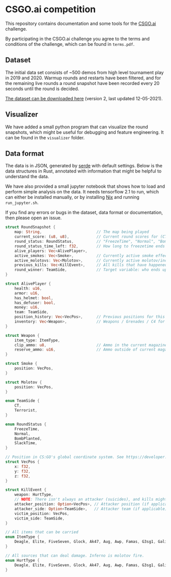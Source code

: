 # CSGO.ai competition
This repository contains documentation and some tools for the [CSGO.ai](https://csgo.ai) challenge.

By participating in the CSGO.ai challenge you agree to the terms and conditions
of the challenge, which can be found in `terms.pdf`.

## Dataset
The initial data set consists of ~500 demos from high level tournament play
in 2019 and 2020. Warmup rounds and restarts have been filtered, and for the
remaining live rounds a round snapshot have been recorded every 20 seconds
until the round is decided.

[The dataset can be downloaded here](https://drive.google.com/drive/folders/1XcWtU8C9VvPKW2RrCp7ZSqkzleUmT5Mh) (version 2, last updated 12-05-2021).

## Visualizer
We have added a small python program that can visualize the round snapshots,
which might be useful for debugging and feature engineering. It can be found
in the `visualizer` folder.

## Data format
The data is in JSON, generated by [serde](https://serde.rs) with default
settings. Below is the data structures in Rust, annotated with information that
might be helpful to understand the data.

We have also provided a small jupyter notebook that shows how to load and
perform simple analysis on the data. It needs tensorflow 2.1 to run, which can
either be installed manually, or by installing [Nix](https://nixos.org/nix) and
running `run_jupyter.sh`.

If you find any errors or bugs in the dataset, data format or documentation,
then please open an issue.

```Rust
struct RoundSnapshot {
    map: String,                        // The map being played
    current_score: (u8, u8),            // Current round scores for (CT, T)
    round_status: RoundStatus,          // "FreezeTime", "Normal", "BombPlanted", "SlackTime"
    round_status_time_left: f32,        // How long to freezetime ends / round ends / bomb explodes
    alive_players: Vec<AlivePlayer>,
    active_smokes: Vec<Smoke>,          // Currently active smoke effects
    active_molotovs: Vec<Molotov>,      // Currently active molotov/incendiary inferno effects
    previous_kills: Vec<KillEvent>,     // All kills that have happened in the round so far
    round_winner: TeamSide,             // Target variable: who ends up winning the round
}

struct AlivePlayer {
    health: u16,
    armor: u16,
    has_helmet: bool,
    has_defuser: bool,
    money: u16,
    team: TeamSide,
    position_history: Vec<VecPos>,      // Previous positions for this player in the round, sampled every 5 seconds (but not in freezetime)
    inventory: Vec<Weapon>,             // Weapons / Grenades / C4 for this player (Knife not included)
}

struct Weapon {
    item_type: ItemType,
    clip_ammo: u8,                      // Ammo in the current magazine, or amount for grenades / C4
    reserve_ammo: u16,                  // Ammo outside of current magazine
}

struct Smoke {
    position: VecPos,
}

struct Molotov {
    position: VecPos,
}

enum TeamSide {
    CT,
    Terrorist,
}

enum RoundStatus {
    FreezeTime,
    Normal,
    BombPlanted,
    SlackTime,
}

// Position in CS:GO's global coordinate system. See https://developer.valvesoftware.com/wiki/Coordinates.
struct VecPos {
    x: f32,
    y: f32,
    z: f32,
}

struct KillEvent {
    weapon: HurtType,
    // NOTE: There isn't always an attacker (suicides), and kills might be teamkills
    attacker_position: Option<VecPos>, // Attacker position (if applicable)
    attacker_side: Option<TeamSide>,   // Attacker team (if applicable)
    victim_position: VecPos,
    victim_side: TeamSide,
}

// All items that can be carried
enum ItemType {
    Deagle, Elite, FiveSeven, Glock, Ak47, Aug, Awp, Famas, G3sg1, GalilAr, M249, M4a4, Mac10, P90, Mp5sd, Ump45, Xm1014, Bizon, Mag7, Negev, Sawedoff, Tec9, ZeusX27, P2000, Mp7, Mp9, Nova, P250, Scar20, Sg553, Ssg08, M4a1S, UspS, Cz75Auto, R8Revolver, Flashbang, HeGrenade, SmokeGrenade, MolotovGrenade, DecoyGrenade, IncendiaryGrenade, Knife, C4
}

// All sources that can deal damage. Inferno is molotov fire.
enum HurtType {
    Deagle, Elite, FiveSeven, Glock, Ak47, Aug, Awp, Famas, G3sg1, GalilAr, M249, M4a4, Mac10, P90, Mp5sd, Ump45, Xm1014, Bizon, Mag7, Negev, Sawedoff, Tec9, ZeusX27, P2000, Mp7, Mp9, Nova, P250, Scar20, Sg553, Ssg08, M4a1S, UspS, Cz75Auto, R8Revolver, Flashbang, HeGrenade, SmokeGrenade, MolotovGrenade, DecoyGrenade, IncendiaryGrenade, Knife, C4, World, Inferno
}
```
